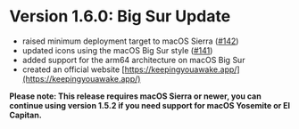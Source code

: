 # Version 1.6.0: Big Sur Update

- raised minimum deployment target to macOS Sierra ([#142](https://github.com/newmarcel/KeepingYouAwake/pull/142))
- updated icons using the macOS Big Sur style ([#141](https://github.com/newmarcel/KeepingYouAwake/pull/141))
- added support for the arm64 architecture on macOS Big Sur
- created an official website [https://keepingyouawake.app/](https://keepingyouawake.app/)

**Please note: This release requires macOS Sierra or newer, you can continue using version 1.5.2 if you need support for macOS Yosemite or El Capitan.**
